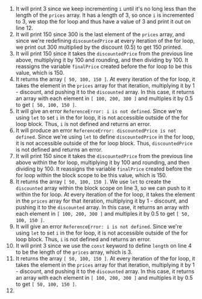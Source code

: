 1. It will print 3 since we keep incrementing `i` until it's no
long less than the length of the `prices` array. It has a length
of 3, so once `i` is incremented to 3, we stop the for loop and 
thus have a value of 3 and print it out on line 12. 
2. It will print 150 since 300 is the last element of the `prices` array, 
and since we're redefining `discountedPrice` at every iteration of the for
loop, we print out 300 multiplied by the discount (0.5) to get 150 printed. 
3. It will print 150 since it takes the `discountedPrice` from the previous
line above, multiplying it by 100 and rounding, and then dividing by 100. 
It reassigns the variable `finalPrice` created before the for loop to 
be this value, which is 150. 
4. It returns the array `[ 50, 100, 150 ]`. At every iteration of the for loop, 
it takes the element in the `prices` array for that iteration, multiplying it
by 1 - discount, and pushing it to the `discounted` array. In this case, 
it returns an array with each element in `[ 100, 200, 300 ]` and multiples it
by 0.5 to get `[ 50, 100, 150 ]`.
5. It will give an error `ReferenceError: i is not defined`. Since we're using `let`
to set `i` in the for loop, it is not accessible outside of the for loop block. Thus, 
`i` is not defined and returns an error. 
6. It will produce an error `ReferenceError: discountedPrice is not defined`. Since we're using `let`
to define `discountedPrice` in the for loop, it is not accessible outside of the for loop block. Thus, 
`discountedPrice` is not defined and returns an error. 
7. It will print 150 since it takes the `discountedPrice` from the previous
line above within the for loop, multiplying it by 100 and rounding, and then dividing by 100. 
It reassigns the variable `finalPrice` created before the for loop within the block
scope to be this value, which is 150. 
8. It returns the array `[ 50, 100, 150 ]`. We use `let` to create the `discounted` array
within the block scope on line 3, so we can push to it within the for loop. At every iteration of the for loop, 
it takes the element in the `prices` array for that iteration, multiplying it
by 1 - discount, and pushing it to the `discounted` array. In this case, 
it returns an array with each element in `[ 100, 200, 300 ]` and multiples it
by 0.5 to get `[ 50, 100, 150 ]`.
9. It will give an error `ReferenceError: i is not defined`. Since we're using `let`
to set `i` in the for loop, it is not accessible outside of the for loop block. Thus, 
`i` is not defined and returns an error. 
10. It will print 3 since we use the `const` keyword to define `length` on line 4
to be the length of the `prices` array, which is 3. 
11. It returns the array `[ 50, 100, 150 ]`. At every iteration of the for loop, 
it takes the element in the `prices` array for that iteration, multiplying it
by 1 - discount, and pushing it to the `discounted` array. In this case, 
it returns an array with each element in `[ 100, 200, 300 ]` and multiples it
by 0.5 to get `[ 50, 100, 150 ]`.
12. 